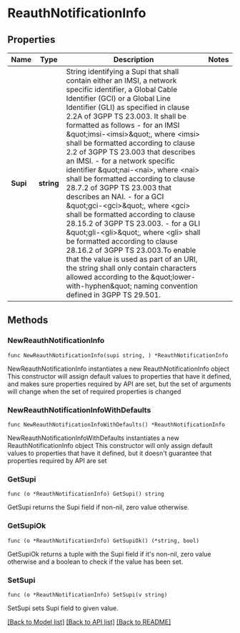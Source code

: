 # ReauthNotificationInfo

## Properties

Name | Type | Description | Notes
------------ | ------------- | ------------- | -------------
**Supi** | **string** | String identifying a Supi that shall contain either an IMSI, a network specific identifier, a Global Cable Identifier (GCI) or a Global Line Identifier (GLI) as specified in clause  2.2A of 3GPP TS 23.003. It shall be formatted as follows  - for an IMSI \&quot;imsi-&lt;imsi&gt;\&quot;, where &lt;imsi&gt; shall be formatted according to clause 2.2    of 3GPP TS 23.003 that describes an IMSI.  - for a network specific identifier \&quot;nai-&lt;nai&gt;, where &lt;nai&gt; shall be formatted    according to clause 28.7.2 of 3GPP TS 23.003 that describes an NAI.  - for a GCI \&quot;gci-&lt;gci&gt;\&quot;, where &lt;gci&gt; shall be formatted according to clause 28.15.2    of 3GPP TS 23.003.  - for a GLI \&quot;gli-&lt;gli&gt;\&quot;, where &lt;gli&gt; shall be formatted according to clause 28.16.2 of    3GPP TS 23.003.To enable that the value is used as part of an URI, the string shall    only contain characters allowed according to the \&quot;lower-with-hyphen\&quot; naming convention    defined in 3GPP TS 29.501.  | 

## Methods

### NewReauthNotificationInfo

`func NewReauthNotificationInfo(supi string, ) *ReauthNotificationInfo`

NewReauthNotificationInfo instantiates a new ReauthNotificationInfo object
This constructor will assign default values to properties that have it defined,
and makes sure properties required by API are set, but the set of arguments
will change when the set of required properties is changed

### NewReauthNotificationInfoWithDefaults

`func NewReauthNotificationInfoWithDefaults() *ReauthNotificationInfo`

NewReauthNotificationInfoWithDefaults instantiates a new ReauthNotificationInfo object
This constructor will only assign default values to properties that have it defined,
but it doesn't guarantee that properties required by API are set

### GetSupi

`func (o *ReauthNotificationInfo) GetSupi() string`

GetSupi returns the Supi field if non-nil, zero value otherwise.

### GetSupiOk

`func (o *ReauthNotificationInfo) GetSupiOk() (*string, bool)`

GetSupiOk returns a tuple with the Supi field if it's non-nil, zero value otherwise
and a boolean to check if the value has been set.

### SetSupi

`func (o *ReauthNotificationInfo) SetSupi(v string)`

SetSupi sets Supi field to given value.



[[Back to Model list]](../README.md#documentation-for-models) [[Back to API list]](../README.md#documentation-for-api-endpoints) [[Back to README]](../README.md)


